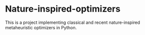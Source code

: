 # Nature-inspired-optimizers

This is a project implementing classical and recent nature-inspired metaheuristic optimizers in Python.
